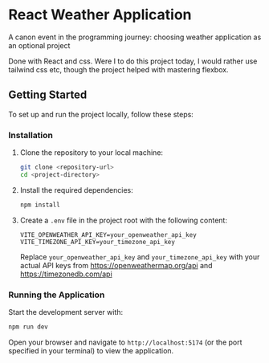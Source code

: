 # React Weather Application

A canon event in the programming journey: choosing weather application as an optional project

Done with React and css. Were I to do this project today, I would rather use tailwind css etc, though the project helped with mastering flexbox.

## Getting Started

To set up and run the project locally, follow these steps:


### Installation

1. Clone the repository to your local machine:

   ```bash
   git clone <repository-url>
   cd <project-directory>
   ```

2. Install the required dependencies:

   ```bash
   npm install
   ```

3. Create a `.env` file in the project root with the following content:

   ```plaintext
   VITE_OPENWEATHER_API_KEY=your_openweather_api_key
   VITE_TIMEZONE_API_KEY=your_timezone_api_key
   ```

   Replace `your_openweather_api_key` and `your_timezone_api_key` with your actual API keys from https://openweathermap.org/api and https://timezonedb.com/api

### Running the Application

Start the development server with:

```bash
npm run dev
```

Open your browser and navigate to `http://localhost:5174` (or the port specified in your terminal) to view the application.

